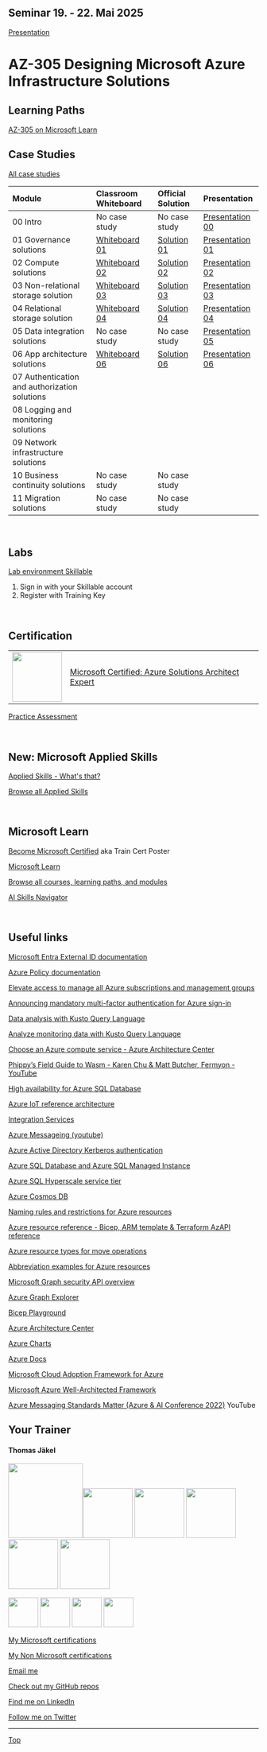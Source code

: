 [LP1]: https://learn.microsoft.com/en-us/training/paths/design-identity-governance-monitor-solutions/
[LP2]: https://learn.microsoft.com/en-us/training/paths/design-infranstructure-solutions/
[LP3]: https://learn.microsoft.com/en-us/training/paths/design-data-storage-solutions/
[LP4]: https://learn.microsoft.com/en-us/training/paths/design-business-continuity-solutions/
[LP5]: https://learn.microsoft.com/en-us/training/paths/cloud-adoption-framework/
[LP6]: https://learn.microsoft.com/en-us/training/paths/azure-well-architected-framework/

<!--
- Learning Path [Design identity, governance, and monitor solutions][LP1]
- Learning Path [Design infrastructure solutions][LP2]
- Learning Path [Design data storage solutions][LP3]
- Learning Path [Design business continuity solutions][LP4]
- Learning Path [Accelerate cloud adoption with the Microsoft Cloud Adoption Framework for Azure][LP5]
- Learning Path [Build great solutions with the Microsoft Azure Well-Architected Framework][LP6]
-->


## Seminar 19. - 22. Mai 2025

[Presentation](pdf/)

<!--

[Give feedback](https://www.metricsthatmatter.com/url/u.aspx?59FA89FA8219700159)

[Grab your badge (Microsoft Learn)](https://api.brainymotion.de/msbadge/redeem?pid=229509&cd=MR7GNZ)

<br>
-->

# AZ-305 Designing Microsoft Azure Infrastructure Solutions

## Learning Paths

[AZ-305 on Microsoft Learn](https://aka.ms/AZ-305StudentMaterials)


## Case Studies

[All case studies](https://microsoftlearning.github.io/AZ-305-DesigningMicrosoftAzureInfrastructureSolutions/)


| Module                                       | Classroom Whiteboard | Official Solution  | Presentation           |
| :------------------------------------------- | :--------------------| :------------------| :----------------------|
| 00 Intro                                     | No case study        | No case study      | [Presentation 00][P00] |
| 01 Governance solutions                      | [Whiteboard 01][W01] | [Solution 01][S01] | [Presentation 01][P01] |
| 02 Compute solutions                         | [Whiteboard 02][W02] | [Solution 02][S02] | [Presentation 02][P02] |
| 03 Non-relational storage solution           | [Whiteboard 03][W03] | [Solution 03][S03] | [Presentation 03][P03] |
| 04 Relational storage solution               | [Whiteboard 04][W04] | [Solution 04][S04] | [Presentation 04][P04] |
| 05 Data integration solutions                | No case study        | No case study      | [Presentation 05][P05] |
| 06 App architecture solutions                | [Whiteboard 06][W06] | [Solution 06][S06] | [Presentation 06][P06] |
| 07 Authentication and authorization solutions|                      |                    |                        |
| 08 Logging and monitoring solutions          |                      |                    |                        |
| 09 Network infrastructure  solutions         |                      |                    |                        |
| 10 Business continuity solutions             | No case study        | No case study      |                        |
| 11 Migration solutions                       | No case study        | No case study      |                        |

[P00]: https://github.com/www42/AZ-305/blob/8edd18be34ffce2e66cf35c22b16b257c737584c/pdf/AZ-305_00.pdf

[P01]: https://github.com/www42/AZ-305/blob/8edd18be34ffce2e66cf35c22b16b257c737584c/pdf/AZ-305_01.pdf
[S01]: https://github.com/www42/AZ-305/blob/bead59a6f71da3999a26f6789f1c9627e0bde443/Solutions/AZ-305-Solution-01.pdf
[W01]: https://github.com/www42/AZ-305/blob/43ea003f7c16f6eb5bf4311d7a9ad6fa560e998a/Whiteboards/Whiteboard01.JPEG

[P02]: https://github.com/www42/AZ-305/blob/8edd18be34ffce2e66cf35c22b16b257c737584c/pdf/AZ-305_02.pdf
[S02]: https://github.com/www42/AZ-305/blob/bead59a6f71da3999a26f6789f1c9627e0bde443/Solutions/AZ-305-Solution-02.pdf
[W02]: https://github.com/www42/AZ-305/blob/43ea003f7c16f6eb5bf4311d7a9ad6fa560e998a/Whiteboards/Whiteboard02.JPEG

[P03]: https://github.com/www42/AZ-305/blob/f2aa11ffc404208d3351f3326abaa0788c05e6fa/pdf/AZ-305_03.pdf
[S03]: https://github.com/www42/AZ-305/blob/725c6bd208c991b63934cba25447b48565717e7f/Solutions/AZ-305-Solution-03.pdf
[W03]: https://github.com/www42/AZ-305/blob/01c835ce6d3d15ab524c7c9a6297893caf62d904/Whiteboards/Whiteboard03.JPEG

[P04]: https://github.com/www42/AZ-305/blob/f2aa11ffc404208d3351f3326abaa0788c05e6fa/pdf/AZ-305_04.pdf
[S04]: https://github.com/www42/AZ-305/blob/01c835ce6d3d15ab524c7c9a6297893caf62d904/Solutions/AZ-305-Solution-04.pdf
[W04]: https://github.com/www42/AZ-305/blob/01c835ce6d3d15ab524c7c9a6297893caf62d904/Whiteboards/Whiteboard04.JPEG


[P05]: https://github.com/www42/AZ-305/blob/0aca3489ae958feacf4f927ef66a5105020f267a/pdf/AZ-305_05.pdf

[P06]: https://github.com/www42/AZ-305/blob/01c835ce6d3d15ab524c7c9a6297893caf62d904/pdf/AZ-305_06.pdf
[S06]: https://github.com/www42/AZ-305/blob/01c835ce6d3d15ab524c7c9a6297893caf62d904/Solutions/AZ-305-Solution-06.pdf
[W06]: https://


<br>

## Labs

[Lab environment Skillable](https://brainymotion.learnondemand.net) 

1. Sign in with your Skillable account 
2. Register with Training Key

<br>

## Certification

|   |   |
| - | - |
| <img src="https://download69118.blob.core.windows.net/anon/microsoft-certified-expert-badge.svg" width="100"/> | [Microsoft Certified: Azure Solutions Architect Expert](https://learn.microsoft.com/en-us/credentials/certifications/exams/az-305/) |


[Practice Assessment](https://learn.microsoft.com/credentials/certifications/exams/az-305/practice/assessment?assessment-type=practice&assessmentId=15)


<br>

## New: Microsoft Applied Skills

[Applied Skills - What's that?](https://learn.microsoft.com/en-us/credentials/)

[Browse all Applied Skills](https://learn.microsoft.com/en-us/credentials/browse/?credential_types=applied%20skills)


<br>


## Microsoft Learn

[Become Microsoft Certified](https://aka.ms/traincertposter) aka Train Cert Poster

[Microsoft Learn](https://learn.microsoft.com)

[Browse all courses, learning paths, and modules](https://learn.microsoft.com/en-us/training/browse/)

[AI Skills Navigator](https://aiskillsnavigator.microsoft.com/en-us)

<br>




## Useful links

[Microsoft Entra External ID documentation](https://learn.microsoft.com/en-us/entra/external-id/)

[Azure Policy documentation](https://learn.microsoft.com/en-us/azure/governance/policy/)

[Elevate access to manage all Azure subscriptions and management groups](https://learn.microsoft.com/en-us/azure/role-based-access-control/elevate-access-global-admin?tabs=rest-api%2Centra-audit-logs)

[Announcing mandatory multi-factor authentication for Azure sign-in](https://azure.microsoft.com/en-us/blog/announcing-mandatory-multi-factor-authentication-for-azure-sign-in/)

[Data analysis with Kusto Query Language](https://learn.microsoft.com/en-us/training/paths/kusto-query-language/)

[Analyze monitoring data with Kusto Query Language](https://learn.microsoft.com/en-us/training/paths/analyze-monitoring-data-with-kql/)

[Choose an Azure compute service - Azure Architecture Center](https://learn.microsoft.com/en-us/azure/architecture/guide/technology-choices/compute-decision-tree)

[Phippy’s Field Guide to Wasm - Karen Chu & Matt Butcher, Fermyon - YouTube](https://www.youtube.com/watch?v=eFE6yGufDAA)

[High availability for Azure SQL Database](https://learn.microsoft.com/en-us/azure/azure-sql/database/high-availability-sla?view=azuresql-db&tabs=azure-powershell)

[Azure IoT reference architecture](https://learn.microsoft.com/en-us/azure/architecture/reference-architectures/iot)

[Integration Services](https://azure.microsoft.com/en-us/products/category/integration/)

[Azure Messageing (youtube)](https://www.youtube.com/watch?v=FVOhLqE9fzw)

[Azure Active Directory Kerberos authentication](https://learn.microsoft.com/en-us/azure/storage/files/storage-files-identity-auth-hybrid-identities-enable?tabs=azure-portal#prerequisites)

[Azure SQL Database and Azure SQL Managed Instance](https://learn.microsoft.com/en-us/azure/azure-sql/database/features-comparison)

[Azure SQL Hyperscale service tier](https://learn.microsoft.com/en-us/azure/azure-sql/database/service-tier-hyperscale)

[Azure Cosmos DB](https://learn.microsoft.com/en-us/azure/cosmos-db/)

[Naming rules and restrictions for Azure resources](https://learn.microsoft.com/en-us/azure/azure-resource-manager/management/resource-name-rules)

[Azure resource reference - Bicep, ARM template & Terraform AzAPI reference](https://learn.microsoft.com/en-us/azure/templates/)

[Azure resource types for move operations](https://learn.microsoft.com/en-us/azure/azure-resource-manager/management/move-support-resources)

[Abbreviation examples for Azure resources](https://learn.microsoft.com/en-us/azure/cloud-adoption-framework/ready/azure-best-practices/resource-abbreviations)

[Microsoft Graph security API overview](https://learn.microsoft.com/en-us/graph/security-concept-overview)

[Azure Graph Explorer](https://developer.microsoft.com/en-us/graph/graph-explorer)

[Bicep Playground](https://azure.github.io/bicep/)

[Azure Architecture Center](https://docs.microsoft.com/en-us/azure/architecture/)

[Azure Charts](https://https://azurecharts.com/)

[Azure Docs](https://https://docs.microsoft.com/en-us/azure/)

[Microsoft Cloud Adoption Framework for Azure](https://docs.microsoft.com/en-us/azure/cloud-adoption-framework/)

[Microsoft Azure Well-Architected Framework](https://docs.microsoft.com/en-us/azure/architecture/framework/)

[Azure Messaging Standards Matter (Azure & AI Conference 2022)](https://www.youtube.com/watch?v=FVOhLqE9fzw) YouTube




##  Your Trainer
#### Thomas Jäkel

<img src="https://download69118.blob.core.windows.net/anon/Profilbild.jpg" width="150"><img src="https://download69118.blob.core.windows.net/anon/Standard MCT Badge Large.png" width=100>
<a href="https://www.credly.com/badges/72439d56-7895-4b92-84bd-fec12c84fd18/public_url"><img src="https://download69118.blob.core.windows.net/anon/mcse-cloud-platform-and-infrastructure-certified-2016.png" width="100"></a>
<a href="https://learn.microsoft.com/api/credentials/share/en-us/tjaekel/A8E4CC3EAA93F4C2?sharingId=EBAFABC36CF6EBDC"><img src="https://download69118.blob.core.windows.net/anon/microsoft-certified-azure-solutions-architect-expert.png" width=100></a>
<a href="https://www.credly.com/badges/2a1b8f81-8609-4e8f-85d7-dad4f21f84f6/public_url"><img src="https://download69118.blob.core.windows.net/anon/aws-certified-ai-practitioner.png" width=100></a>
<a href="https://www.credly.com/badges/7f2c6c3e-d3e3-4e32-9299-adf3278948a3/public_url"><img src="https://download69118.blob.core.windows.net/anon/instructor-recognition-1-000-students-reached.png" width="100"/></a>

<a href="https://learn.microsoft.com/api/credentials/share/en-us/tjaekel/C27BF4B9C4441987?sharingId=EBAFABC36CF6EBDC"><img src="https://download69118.blob.core.windows.net/anon/apl.png" width=60></a>
<a href="https://learn.microsoft.com/api/credentials/share/en-us/tjaekel/D285AC578545317A?sharingId=EBAFABC36CF6EBDC"><img src="https://download69118.blob.core.windows.net/anon/apl.png" width=60></a>
<a href="https://learn.microsoft.com/api/credentials/share/en-us/tjaekel/218CE025B3002579?sharingId=EBAFABC36CF6EBDC"><img src="https://download69118.blob.core.windows.net/anon/apl.png" width=60></a>
<a href="https://learn.microsoft.com/api/credentials/share/en-us/tjaekel/603D525F71C003A5?sharingId=EBAFABC36CF6EBDC"><img src="https://download69118.blob.core.windows.net/anon/apl.png" width=60></a>


[My Microsoft certifications](https://learn.microsoft.com/en-us/users/tjaekel/transcript/d4yjrcx32nome0r)

[My Non Microsoft certifications](https://www.credly.com/users/thomas-jakel)

[Email me](mailto:thomas.jaekel@brainymotion.de)

[Check out my GitHub repos](https://github.com/www42)

[Find me on LinkedIn](https://linkedin.com/in/tjkkll)

[Follow me on Twitter](https://twitter.com/tjkkll)


---

[Top](#az-305-designing-microsoft-azure-infrastructure-solutions)